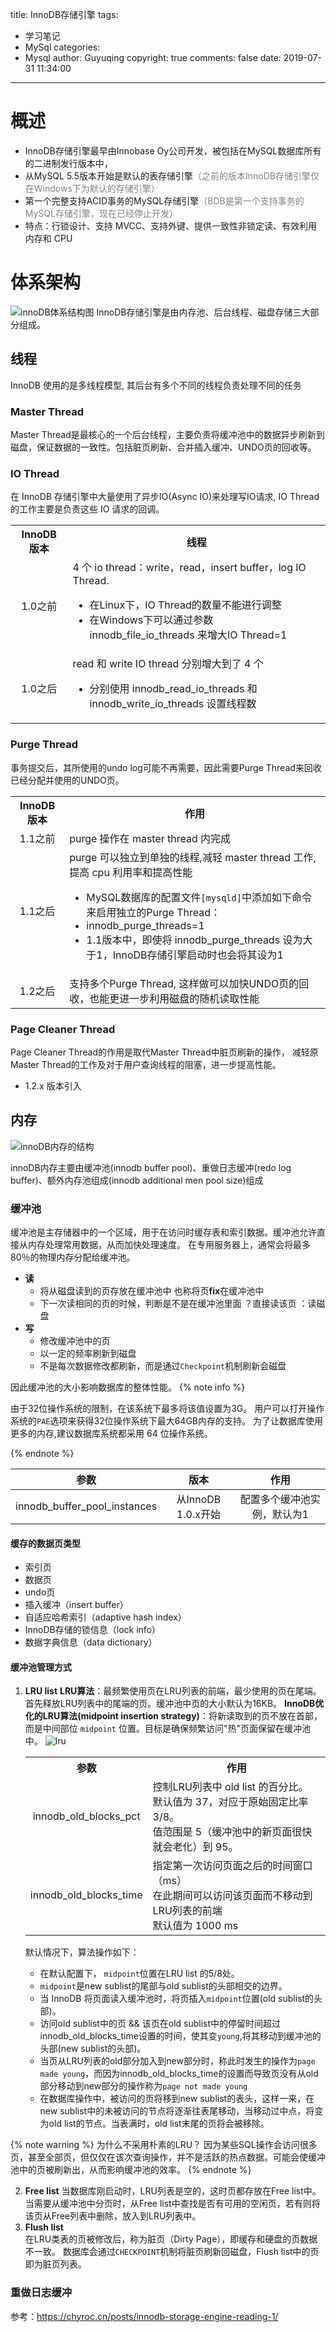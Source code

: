 title: InnoDB存储引擎
tags:
  - 学习笔记
  - MySql
categories:
  - Mysql
author: Guyuqing
copyright: true
comments: false
date: 2019-07-31 11:34:00
---
# 概述

* InnoDB存储引擎最早由Innobase Oy公司开发，被包括在MySQL数据库所有的二进制发行版本中，
* 从MySQL 5.5版本开始是默认的表存储引擎<font color=gray>（之前的版本InnoDB存储引擎仅在Windows下为默认的存储引擎）</font>
* 第一个完整支持ACID事务的MySQL存储引擎<font color=gray>（BDB是第一个支持事务的MySQL存储引擎，现在已经停止开发）</font>
* 特点：行锁设计、支持 MVCC、支持外键、提供一致性非锁定读、有效利用内存和 CPU
<!-- more -->

# 体系架构
![innoDB体系结构图](Mysql02/1.png)
InnoDB存储引擎是由内存池、后台线程、磁盘存储三大部分组成。

## 线程

InnoDB 使用的是多线程模型, 其后台有多个不同的线程负责处理不同的任务

### Master Thread

Master Thread是最核心的一个后台线程，主要负责将缓冲池中的数据异步刷新到磁盘，保证数据的一致性。包括脏页刷新、合并插入缓冲、UNDO页的回收等。

### IO Thread

在 InnoDB 存储引擎中大量使用了异步IO(Async IO)来处理写IO请求, IO Thread的工作主要是负责这些 IO 请求的回调。

<table>
<tr>
    <th>InnoDB 版本</th>
    <th colspan="4">线程</th>
</tr>
<tr>
    <td style="text-align:center"> 1.0之前 </td>
    <td colspan="4">4 个 io thread：write，read，insert buffer，log IO Thread.
    <ul>
        <li>在Linux下，IO Thread的数量不能进行调整</li>
        <li>在Windows下可以通过参数 innodb_file_io_threads 来增大IO Thread=1</li>
    </ul>
    </td>
</tr>
<tr>
    <td style="text-align:center"> 1.0之后 </td>
    <td colspan="4">read 和 write IO thread 分别增大到了 4 个<br>
    <ul>
    <li>分别使用 innodb_read_io_threads 和 innodb_write_io_threads 设置线程数</li>
    </ul>
    </td>
</tr>
</table>  

### Purge Thread

事务提交后，其所使用的undo log可能不再需要，因此需要Purge Thread来回收已经分配并使用的UNDO页。

<table>
<tr>
    <th>InnoDB 版本</th>
    <th colspan="4">作用</th>
</tr>
<tr>
    <td style="text-align:center"> 1.1之前 </td>
    <td colspan="4">purge 操作在 master thread 内完成</td>
</tr>
<tr>
    <td style="text-align:center"> 1.1之后 </td>
    <td colspan="4">purge 可以独立到单独的线程,减轻 master thread 工作,提高 cpu 利用率和提高性能<br>
    <ul>
    <li>MySQL数据库的配置文件<code>[mysqld]</code>中添加如下命令来启用独立的Purge Thread：</li>
    <li>innodb_purge_threads=1 </li>
    <li>1.1版本中，即使将 innodb_purge_threads 设为大于1，InnoDB存储引擎启动时也会将其设为1</li>
    </ul>
    </td>
</tr>
<tr>
    <td style="text-align:center"> 1.2之后</td>
    <td colspan="4">支持多个Purge Thread, 这样做可以加快UNDO页的回收，也能更进一步利用磁盘的随机读取性能</td>
</tr>
</table>                                  

### Page Cleaner Thread

Page Cleaner Thread的作用是取代Master Thread中脏页刷新的操作，
减轻原Master Thread的工作及对于用户查询线程的阻塞，进一步提高性能。
* 1.2.x 版本引入

## 内存
![innoDB内存的结构](Mysql02/2.png)

innoDB内存主要由缓冲池(innodb buffer pool)、重做日志缓冲(redo log buffer)、额外内存池组成(innodb additional men pool size)组成

### 缓冲池
缓冲池是主存储器中的一个区域，用于在访问时缓存表和索引数据。缓冲池允许直接从内存处理常用数据，从而加快处理速度。
在专用服务器上，通常会将最多80％的物理内存分配给缓冲池。
* **读** 
    * 将从磁盘读到的页存放在缓冲池中 也称将页**fix**在缓冲池中
    * 下一次读相同的页的时候，判断是不是在缓冲池里面 ？直接读该页 ：读磁盘
* **写**
    * 修改缓冲池中的页
    * 以一定的频率刷新到磁盘
    * 不是每次数据修改都刷新，而是通过`Checkpoint`机制刷新会磁盘

因此缓冲池的大小影响数据库的整体性能。
{% note info %}

由于32位操作系统的限制，在该系统下最多将该值设置为3G。
用户可以打开操作系统的`PAE`选项来获得32位操作系统下最大64GB内存的支持。
为了让数据库使用更多的内存,建议数据库系统都采用 64 位操作系统。

{% endnote %}

|参数|版本|作用|
|:---:|:---:|:---:|
|innodb_buffer_pool_instances|从InnoDB 1.0.x开始|配置多个缓冲池实例，默认为1|
 
#### 缓存的数据页类型
 
* 索引页
* 数据页
* undo页
* 插入缓冲（insert buffer）
* 自适应哈希索引（adaptive hash index）
* InnoDB存储的锁信息（lock info）
* 数据字典信息（data dictionary）

 
#### 缓冲池管理方式
 1. **LRU list** 
     **LRU算法**：最频繁使用页在LRU列表的前端，最少使用的页在尾端。首先释放LRU列表中的尾端的页。缓冲池中页的大小默认为16KB。
     **InnoDB优化的LRU算法(midpoint insertion strategy)**：将新读取到的页不放在首部，而是中间部位 `midpoint` 位置。目标是确保频繁访问"热"页面保留在缓冲池中。
     ![lru](Mysql02/innodb-buffer-pool-list.jpg)

     <table>
     <tr>
         <th>参数</th>
         <th colspan="2">作用</th>
     </tr>
     <tr>
         <td style="text-align:center"> innodb_old_blocks_pct </td>
         <td colspan="2">控制LRU列表中 old list 的百分比。<br>
            默认值为 37，对应于原始固定比率3/8。<br>
            值范围是 5（缓冲池中的新页面很快就会老化）到 95。
         </td>
     </tr>
     <tr>
         <td style="text-align:center"> innodb_old_blocks_time </td>
         <td colspan="2">指定第一次访问页面之后的时间窗口（ms）<br>
            在此期间可以访问该页面而不移动到LRU列表的前端<br>
            默认值为 1000 ms
         </td>
     </tr>
     </table> 
     
     默认情况下，算法操作如下：
     * 在默认配置下， `midpoint`位置在LRU list 的5/8处。
     * `midpoint`是new sublist的尾部与old sublist的头部相交的边界。
     * 当 InnoDB 将页面读入缓冲池时，将页插入`midpoint`位置(old sublist的头部)。
     * 访问old sublist中的页 && 该页在old sublist中的停留时间超过innodb_old_blocks_time设置的时间，使其变`young`,将其移动到缓冲池的头部(new sublist的头部)。
     * 当页从LRU列表的old部分加入到new部分时，称此时发生的操作为`page made young`，而因为innodb_old_blocks_time的设置而导致页没有从old部分移动到new部分的操作称为`page not made young`
     * 在数据库操作中，被访问的页将移到new sublist的表头，这样一来，在new sublist中的未被访问的节点将逐渐往表尾移动，当移动过中点，将变为old list的节点。当表满时，old list末尾的页将会被移除。
     
 {% note warning %}
 为什么不采用朴素的LRU？
 因为某些SQL操作会访问很多页，甚至全部页，但仅仅在该次查询操作，并不是活跃的热点数据。可能会使缓冲池中的页被刷新出，从而影响缓冲池的效率。
 {% endnote %}  
 
 2. **Free list**
    当数据库刚启动时，LRU列表是空的，这时页都存放在Free list中。
    当需要从缓冲池中分页时，从Free list中查找是否有可用的空闲页，若有则将该页从Free列表中删除，放入到LRU列表中。
 3. **Flush list**               
    在LRU类表的页被修改后，称为脏页（Dirty Page），即缓存和硬盘的页数据不一致。
    数据库会通过`CHECKPOINT`机制将脏页刷新回磁盘，Flush list中的页即为脏页列表。

### 重做日志缓冲  
                                                              
      
参考：https://chyroc.cn/posts/innodb-storage-engine-reading-1/
                                                                 



